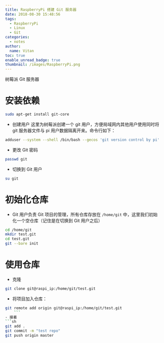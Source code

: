 ```yaml
---
title: RaspberryPi 搭建 Git 服务器
date: 2018-08-30 15:48:56
tags:
  - RaspberryPi
  - Linux
  - Git
categories:
  - notes
author:
  name: Vitan
toc: true
enable_unread_badge: true
thumbnail: /images/RaspberryPi.png
---
```

树莓派 Git 服务器
<!--more-->
# 安装依赖
```sh
sudo apt-get install git-core
```
- 创建用户
这里为树莓派创建一个 git 用户，方便局域网内其他用户使用同时将 git 服务器文件与 pi 用户数据隔离开来。命令行如下：
```sh
adduser --system --shell /bin/bash --gecos 'git version control by pi' --group --home /home/git git
```
- 更改 Git 密码
```sh
passwd git
```
- 切换到 Git 用户
```sh
su git
```
# 初始化仓库
- Git 用户负责 Git 项目的管理，所有仓库存放在 `/home/git` 中，这里我们初始化一个空仓库（记住是在切换到 Git 用户之后）
```sh
cd /home/git
mkdir test.git
cd test.git
git --bare init
```

# 使用仓库
- 克隆
```sh
git clone git@raspi_ip:/home/git/test.git
```
- 将项目加入仓库：
```sh
git remote add origin git@raspi_ip:/home/git/test.git
    ```
- 接着
```sh
git add .
git commit -m "test repo"
git push origin master
```
